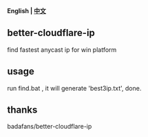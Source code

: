 **English | [中文](https://github.com/chamberone/better-cloudflare-ip/blob/main/README_cn.md)**

## better-cloudflare-ip
find fastest anycast ip for win platform

## usage
run find.bat , it will generate 'best3ip.txt', done.

## thanks
badafans/better-cloudflare-ip
